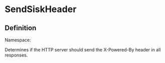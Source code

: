 #  SendSiskHeader

## Definition
Namespace: 

Determines if the HTTP server should send the X-Powered-By header in all responses.


